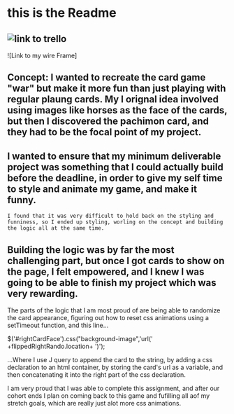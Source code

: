 # 

# this is the Readme

## ![link to trello](https://trello.com/b/QzFF5Bav/war)
![Link to my wire Frame]


## Concept: I wanted to recreate the card game "war" but make it more fun than just playing with regular plaung cards.  My I orignal idea involved using images like horses as the face of the cards, but then I discovered the pachimon card, and they had to be the focal point of my project.

## I wanted to ensure that my minimum deliverable project was something that I could actually build before the deadline, in order to give my self time to style and animate my game, and make it funny.
	I found that it was very difficult to hold back on the styling and funniness, so I ended up styling, worling on the concept and building the logic all at the same time.  

## Building the logic was by far the most challenging part, but once I got cards to show on the page, I felt empowered, and I knew I was going to be able to finish my project which was very rewarding.

The parts of the logic that I am most proud of are being able to randomize the card appearance, figuring out how to reset css animations using a setTimeout function, and this line...

$('#rightCardFace').css("background-image",'url(' +flippedRightRando.location+ ')'); 

...Where I use J query to append the card to the string, by adding a css declaration to an html container, by storing the card's url as a variable, and then concatenating it into the right part of the css declaration.

I am very proud that I was able to complete this assignment, and after our cohort ends I plan on coming back to this game and fufilling all aof my stretch goals, which are really just alot more css animations.



